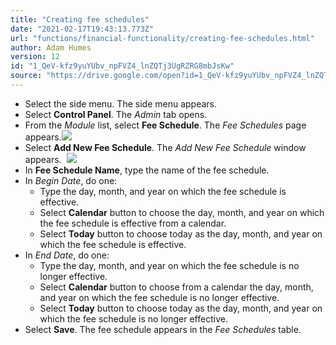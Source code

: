 ```yaml
---
title: "Creating fee schedules"
date: "2021-02-17T19:43:13.773Z"
url: "functions/financial-functionality/creating-fee-schedules.html"
author: Adam Humes
version: 12
id: "1_QeV-kfz9yuYUbv_npFVZ4_lnZQTj3UgRZRG8mbJsKw"
source: "https://drive.google.com/open?id=1_QeV-kfz9yuYUbv_npFVZ4_lnZQTj3UgRZRG8mbJsKw"
---
```

* Select the side menu. The side menu appears.
* Select <strong>Control Panel</strong>. The <em>Admin</em> tab opens. 
* From the <em>Module</em> list, select <strong>Fee Schedule</strong>. The <em>Fee Schedules</em> page appears.![](creating-fee-schedules.images/image1.png)
* Select <strong>Add New Fee Schedule</strong>. The <em>Add New Fee Schedule</em> window appears.   ![](creating-fee-schedules.images/image2.png)
* In <strong>Fee Schedule Name</strong>, type the name of the fee schedule.
* In <em>Begin Date</em>, do one:
    * Type the day, month, and year on which the fee schedule is effective.
    * Select <strong>Calendar</strong> button to choose the day, month, and year on which the fee schedule is effective from a calendar.
    * Select <strong>Today</strong> button to choose today as the day, month, and year on which the fee schedule is effective.
* In <em>End Date</em>, do one: 
    * Type the day, month, and year on which the fee schedule is no longer effective.
    * Select <strong>Calendar</strong> button to choose from a calendar the day, month, and year on which the fee schedule is no longer effective.
    * Select <strong>Today</strong> button to choose today as the day, month, and year on which the fee schedule is no longer effective.
* Select <strong>Save</strong>. The fee schedule appears in the <em>Fee Schedules</em> table.
